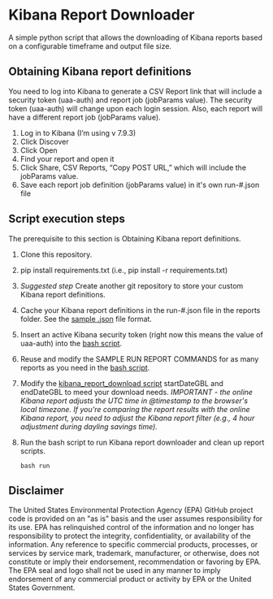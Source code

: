 # Kibana Report Downloader
A simple python script that allows the downloading of Kibana reports based on a configurable timeframe and output file size.

## Obtaining Kibana report definitions

You need to log into Kibana to generate a CSV Report link that will include a security token (uaa-auth) and report job (jobParams value). The security token (uaa-auth) will change upon each login session. Also, each report will have a different report job (jobParams value).

1.	Log in to Kibana (I’m using v 7.9.3)
2.	Click Discover
3.	Click Open
4.	Find your report and open it
5.	Click Share, CSV Reports, “Copy POST URL,” which will include the jobParams value.
6.	Save each report job definition (jobParams value) in it's own  run-#.json file

## Script execution steps
The prerequisite to this section is Obtaining Kibana report definitions.

 1. Clone this repository.
 2. pip install requirements.txt (i.e., pip install -r requirements.txt)
 3. *Suggested step* Create another git repository to store your custom Kibana report definitions.
 4.  Cache your Kibana report definitions in the run-#.json file in the reports folder. See the [sample .json](/docs/sample_report.json) file format.
 5. Insert an active Kibana security token (right now this means the value of uaa-auth) into the [bash script](./scripts/run).
 6. Reuse and modify the SAMPLE RUN REPORT COMMANDS for as many reports as you need in the [bash script](./scripts/run). 
 7. Modify the [kibana_report_download script](./kibana_report_downloader.py) startDateGBL and endDateGBL to meed your download needs. 
        *IMPORTANT - the online Kibana report adjusts the UTC time in @timestamp to the browser's local timezone. If you're comparing the report results with the online Kibana report, you need to adjust the Kibana report filter (e.g., 4 hour adjustment during dayling savings time).*
 8. Run the bash script to run Kibana report downloader and clean up report scripts.

    ```
    bash run
    ```

## Disclaimer

The United States Environmental Protection Agency (EPA) GitHub project code is provided on an "as is" basis and the user assumes responsibility for its use. EPA has relinquished control of the information and no longer has responsibility to protect the integrity, confidentiality, or availability of the information. Any reference to specific commercial products, processes, or services by service mark, trademark, manufacturer, or otherwise, does not constitute or imply their endorsement, recommendation or favoring by EPA. The EPA seal and logo shall not be used in any manner to imply endorsement of any commercial product or activity by EPA or the United States Government.
